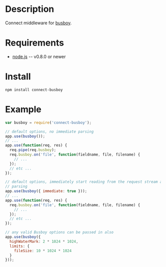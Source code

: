 
Description
===========

Connect middleware for [busboy](https://github.com/mscdex/busboy).


Requirements
============

* [node.js](http://nodejs.org/) -- v0.8.0 or newer


Install
============

    npm install connect-busboy


Example
=======

```javascript
var busboy = require('connect-busboy');

// default options, no immediate parsing
app.use(busboy());
// ...
app.use(function(req, res) {
  req.pipe(req.busboy);
  req.busboy.on('file', function(fieldname, file, filename) {
    // ...
  });
  // etc ...
});

// default options, immediately start reading from the request stream and
// parsing
app.use(busboy({ immediate: true }));
// ...
app.use(function(req, res) {
  req.busboy.on('file', function(fieldname, file, filename) {
    // ...
  });
  // etc ...
});

// any valid Busboy options can be passed in also
app.use(busboy({
  highWaterMark: 2 * 1024 * 1024,
  limits: {
    fileSize: 10 * 1024 * 1024
  }
}));

```
